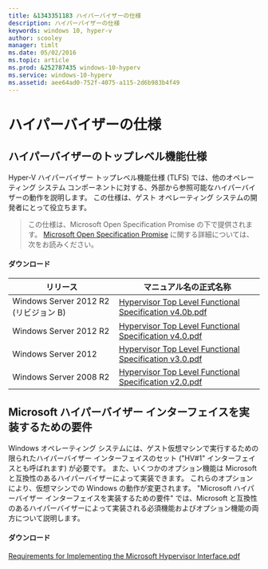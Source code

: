 ```yaml
---
title: &1343351183 ハイパーバイザーの仕様
description: ハイパーバイザーの仕様
keywords: windows 10, hyper-v
author: scooley
manager: timlt
ms.date: 05/02/2016
ms.topic: article
ms.prod: &252787435 windows-10-hyperv
ms.service: windows-10-hyperv
ms.assetid: aee64ad0-752f-4075-a115-2d6b983b4f49
---
```


# ハイパーバイザーの仕様

## ハイパーバイザーのトップレベル機能仕様

Hyper-V ハイパーバイザー トップレベル機能仕様 (TLFS) では、他のオペレーティング システム コンポーネントに対する、外部から参照可能なハイパーバイザーの動作を説明します。 この仕様は、ゲスト オペレーティング システムの開発者にとって役立ちます。

> この仕様は、Microsoft Open Specification Promise の下で提供されます。 [Microsoft Open Specification Promise](https://msdn.microsoft.com/en-us/openspecifications) に関する詳細については、次をお読みください。

#### ダウンロード

 リリース| マニュアル名の正式名称
--- | ---
 Windows Server 2012 R2 (リビジョン B)| [Hypervisor Top Level Functional Specification v4.0b.pdf](https://github.com/Microsoft/Virtualization-Documentation/raw/master/tlfs/Hypervisor%20Top%20Level%20Functional%20Specification%20v4.0b.pdf)
 Windows Server 2012 R2| [Hypervisor Top Level Functional Specification v4.0.pdf](https://github.com/Microsoft/Virtualization-Documentation/raw/master/tlfs/Hypervisor%20Top%20Level%20Functional%20Specification%20v4.0.pdf)
 Windows Server 2012| [Hypervisor Top Level Functional Specification v3.0.pdf](https://github.com/Microsoft/Virtualization-Documentation/raw/master/tlfs/Hypervisor%20Top%20Level%20Functional%20Specification%20v3.0.pdf)
 Windows Server 2008 R2| [Hypervisor Top Level Functional Specification v2.0.pdf](https://github.com/Microsoft/Virtualization-Documentation/raw/master/tlfs/Hypervisor%20Top%20Level%20Functional%20Specification%20v2.0.pdf)

## Microsoft ハイパーバイザー インターフェイスを実装するための要件

Windows オペレーティング システムには、ゲスト仮想マシンで実行するための限られたハイパーバイザー インターフェイスのセット ("HV#1" インターフェイスとも呼ばれます) が必要です。 また、いくつかのオプション機能は Microsoft と互換性のあるハイパーバイザーによって実装できます。 これらのオプションにより、仮想マシンでの Windows の動作が変更されます。 "Microsoft ハイパーバイザー インターフェイスを実装するための要件" では、Microsoft と互換性のあるハイパーバイザーによって実装される必須機能およびオプション機能の両方について説明します。

#### ダウンロード

[Requirements for Implementing the Microsoft Hypervisor Interface.pdf](https://github.com/Microsoft/Virtualization-Documentation/raw/master/tlfs/Requirements%20for%20Implementing%20the%20Microsoft%20Hypervisor%20Interface.pdf)





<!--HONumber=May16_HO1-->


